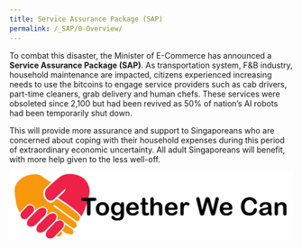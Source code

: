 ```yaml
---
title: Service Assurance Package (SAP)
permalink: /_SAP/0-Overview/
---
```


To combat this disaster, the Minister of E-Commerce has announced a **Service Assurance Package (SAP)**.
As transportation system, F&B industry, household maintenance are impacted, citizens experienced increasing needs to use the bitcoins to engage service providers such as cab drivers, part-time cleaners, grab delivery and human chefs.
These services were obsoleted since 2,100 but had been revived as 50% of nation’s AI robots had been temporarily shut down.

This will provide more assurance and support to Singaporeans who are concerned about coping with their household expenses during this period of extraordinary economic uncertainty. 
All adult Singaporeans will benefit, with more help given to the less well-off.

![SAP-logo](/images/handshake.PNG)
